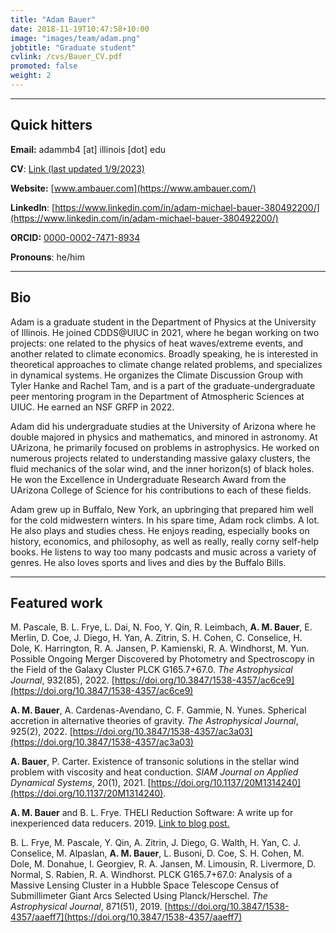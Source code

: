 ```yaml
---
title: "Adam Bauer"
date: 2018-11-19T10:47:58+10:00
image: "images/team/adam.png"
jobtitle: "Graduate student"
cvlink: /cvs/Bauer_CV.pdf
promoted: false
weight: 2
---
```


---
## Quick hitters

**Email:** adammb4 [at] illinois [dot] edu 

**CV**: [Link (last updated 1/9/2023)](/cvs/Bauer_CV.pdf)

**Website:** [www.ambauer.com](https://www.ambauer.com/)

**LinkedIn**: [https://www.linkedin.com/in/adam-michael-bauer-380492200/](https://www.linkedin.com/in/adam-michael-bauer-380492200/)

**ORCID:** [0000-0002-7471-8934](https://orcid.org/0000-0002-7471-8934)

**Pronouns**: he/him

---
## Bio
Adam is a graduate student in the Department of Physics at the University of Illinois. He joined CDDS@UIUC in 2021, where he began working on two projects: one related to the physics of heat waves/extreme events, and another related to climate economics. Broadly speaking, he is interested in theoretical approaches to climate change related problems, and specializes in dynamical systems. He organizes the Climate Discussion Group with Tyler Hanke and Rachel Tam, and is a part of the graduate-undergraduate peer mentoring program in the Department of Atmospheric Sciences at UIUC. He earned an NSF GRFP in 2022.

Adam did his undergraduate studies at the University of Arizona where he double majored in physics and mathematics, and minored in astronomy. At UArizona, he primarily focused on problems in astrophysics. He worked on numerous projects related to understanding massive galaxy clusters, the fluid mechanics of the solar wind, and the inner horizon(s) of black holes. He won the Excellence in Undergraduate Research Award from the UArizona College of Science for his contributions to each of these fields.

Adam grew up in Buffalo, New York, an upbringing that prepared him well for the cold midwestern winters. In his spare time, Adam rock climbs. A lot. He also plays and studies chess. He enjoys reading, especially books on history, economics, and philosophy, as well as really, really corny self-help books. He listens to way too many podcasts and music across a variety of genres. He also loves sports and lives and dies by the Buffalo Bills.

---
## Featured work
M. Pascale, B. L. Frye, L. Dai, N. Foo, Y. Qin, R. Leimbach, **A. M. Bauer**, E. Merlin, D. Coe, J. Diego, H. Yan, A. Zitrin, S. H. Cohen, C. Conselice, H. Dole, K. Harrington, R. A. Jansen, P. Kamienski, R. A. Windhorst, M. Yun. Possible Ongoing Merger Discovered by Photometry and Spectroscopy in the Field of the Galaxy Cluster PLCK G165.7+67.0. *The Astrophysical Journal*, 932(85), 2022. [https://doi.org/10.3847/1538-4357/ac6ce9](https://doi.org/10.3847/1538-4357/ac6ce9)

**A. M. Bauer**, A. Cardenas-Avendano, C. F. Gammie, N. Yunes. Spherical accretion in alternative theories of gravity.  *The Astrophysical Journal*, 925(2), 2022. [https://doi.org/10.3847/1538-4357/ac3a03](https://doi.org/10.3847/1538-4357/ac3a03) 

**A. Bauer**, P. Carter. Existence of transonic solutions in the stellar wind problem with viscosity and heat conduction. *SIAM Journal on Applied Dynamical Systems*, 20(1), 2021. [https://doi.org/10.1137/20M1314240](https://doi.org/10.1137/20M1314240).

**A. M. Bauer** and B. L. Frye. THELI Reduction Software: A write up for inexperienced data reducers. 2019. [Link to blog post.](https://www.cloudynights.com/topic/679713-write-up-for-inexperienced-theli-users/)

B. L. Frye, M. Pascale, Y. Qin, A. Zitrin, J. Diego, G. Walth, H. Yan, C. J. Conselice, M. Alpaslan, **A. M. Bauer**, L. Busoni, D. Coe, S. H. Cohen, M. Dole, M. Donahue, I. Georgiev, R. A. Jansen, M. Limousin, R. Livermore, D. Normal, S. Rabien, R. A. Windhorst. PLCK G165.7+67.0: Analysis of a Massive Lensing Cluster in a Hubble Space Telescope Census of Submillimeter Giant Arcs Selected Using Planck/Herschel. *The Astrophysical Journal*, 871(51), 2019. [https://doi.org/10.3847/1538-4357/aaeff7](https://doi.org/10.3847/1538-4357/aaeff7)
